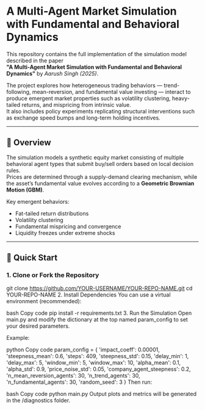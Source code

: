 # A Multi-Agent Market Simulation with Fundamental and Behavioral Dynamics

This repository contains the full implementation of the simulation model described in the paper  
**"A Multi-Agent Market Simulation with Fundamental and Behavioral Dynamics"** by *Aarush Singh (2025)*.

The project explores how heterogeneous trading behaviors — trend-following, mean-reversion, and fundamental value investing — interact to produce emergent market properties such as volatility clustering, heavy-tailed returns, and mispricing from intrinsic value.  
It also includes policy experiments replicating structural interventions such as exchange speed bumps and long-term holding incentives.

---

## 🧠 Overview

The simulation models a synthetic equity market consisting of multiple behavioral agent types that submit buy/sell orders based on local decision rules.  
Prices are determined through a supply-demand clearing mechanism, while the asset’s fundamental value evolves according to a **Geometric Brownian Motion (GBM)**.

Key emergent behaviors:
- Fat-tailed return distributions  
- Volatility clustering  
- Fundamental mispricing and convergence  
- Liquidity freezes under extreme shocks  

---

## 🚀 Quick Start

### 1. Clone or Fork the Repository

git clone https://github.com/YOUR-USERNAME/YOUR-REPO-NAME.git
cd YOUR-REPO-NAME
2. Install Dependencies
You can use a virtual environment (recommended):

bash
Copy code
pip install -r requirements.txt
3. Run the Simulation
Open main.py and modify the dictionary at the top named param_config to set your desired parameters.

Example:

python
Copy code
param_config = {
    'impact_coeff': 0.00001,
    'steepness_mean': 0.6,
    'steps': 409,
    'steepness_std': 0.15,
    'delay_min': 1,
    'delay_max': 5,
    'window_min': 5,
    'window_max': 10,
    'alpha_mean': 0.1,
    'alpha_std': 0.9,
    'price_noise_std': 0.05,
    'company_agent_steepness': 0.2,
    'n_mean_reversion_agents': 30,
    'n_trend_agents': 30,
    'n_fundamental_agents': 30,
    'random_seed': 3
}
Then run:

bash
Copy code
python main.py
Output plots and metrics will be generated in the /diagnostics folder.

